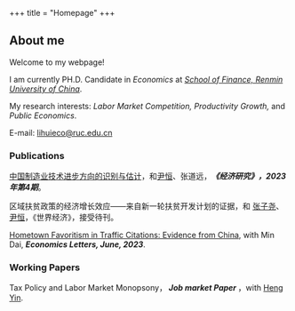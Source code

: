 +++
title = "Homepage"
+++

## About me

Welcome to my webpage!

I am currently PH.D. Candidate in <i>Economics</font></i></font> at <i>[School of Finance, Renmin University of China](http://sf.ruc.edu.cn/)</font></i></font>.

My research interests: <i>Labor Market Competition, Productivity Growth,</font></i></font> and <i>Public Economics</font></i></font>. 

E-mail: lihuieco@ruc.edu.cn

### Publications

[中国制造业技术进步方向的识别与估计](https://kns.cnki.net/kcms2/article/abstract?v=qExbs-RUAL24hQfEGnar8Q-XNyrH6ZgG4xOMH82vosvoNfEU5mgCxSIyWypZeRjzJ84mU_QgKrV4q11VUHL4sIrNLH7W_tq9B7iyIfEV79I47IT4UQYDNg==&uniplatform=NZKPT&language=gb)，和[尹恒](http://nads.ruc.edu.cn/jgsz/qzjs/js/c2ff8cbc92764c258df5a044a68b18bd.htm)、张道远，<i><strong>《经济研究》，2023年第4期</font></strong></i></font>。

区域扶贫政策的经济增长效应——来自新一轮扶贫开发计划的证据，和 [张子尧](http://nads.ruc.edu.cn/jgsz/qzjs/js/c2ff8cbc92764c258df5a044a68b18bd.htm)、[尹恒](http://nads.ruc.edu.cn/jgsz/qzjs/js/c2ff8cbc92764c258df5a044a68b18bd.htm)，《世界经济》，接受待刊。

[Hometown Favoritism in Traffic Citations: Evidence from China](https://www.sciencedirect.com/science/article/abs/pii/S016517652300246X), with Min Dai, <i><strong>Economics Letters, June, 2023</font></strong></i></font>.

### Working Papers

Tax Policy and Labor Market Monopsony，<i><strong> Job market Paper </font></strong></i></font>，with [Heng Yin](http://nads.ruc.edu.cn/jgsz/qzjs/js/c2ff8cbc92764c258df5a044a68b18bd.htm).






